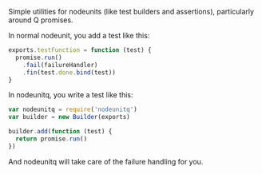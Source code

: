 Simple utilities for nodeunits (like test builders and assertions),
particularly around Q promises.

In normal nodeunit, you add a test like this:

```js
exports.testFunction = function (test) {
  promise.run()
    .fail(failureHandler)
    .fin(test.done.bind(test))
}
```

In nodeunitq, you write a test like this:

```js
var nodeunitq = require('nodeunitq')
var builder = new Builder(exports)

builder.add(function (test) {
  return promise.run()
})
```

And nodeunitq will take care of the failure handling for you.